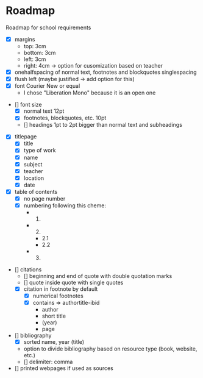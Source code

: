 # Roadmap

Roadmap for school requirements

- [x] margins
    - top: 3cm
    - bottom: 3cm
    - left: 3cm
    - right: 4cm -> option for cusomization based on teacher
- [x] onehalfspacing of normal text, footnotes and blockquotes singlespacing
- [x] flush left (maybe justified -> add option for this)
- [x] font Courier New or equal
    - I chose "Liberation Mono" because it is an open one
- [] font size
    - [x] normal text 12pt
    - [x] footnotes, blockquotes, etc. 10pt
    - [] headings 1pt to 2pt bigger than normal text and subheadings
- [x] titlepage
    - [x] title
    - [x] type of work
    - [x] name
    - [x] subject
    - [x] teacher
    - [x] location
    - [x] date
- [x] table of contents
    - [x] no page number
    - [x] numbering following this cheme:
        - 1.
        - 2.
            - 2.1
            - 2.2
        - 3.
- [] citations
    - [] beginning and end of quote with double quotation marks
    - [] quote inside quote with single quotes
    - [x] citation in footnote by default
        - [x] numerical footnotes
        - [x] contains => authortitle-ibid
            - author
            - short title
            - (year)
            - page
- [] bibliography
    - [x] sorted name, year (title)
    - option to divide bibliography based on resource type (book, website, etc.)
    - [] delimiter: comma
- [] printed webpages if used as sources